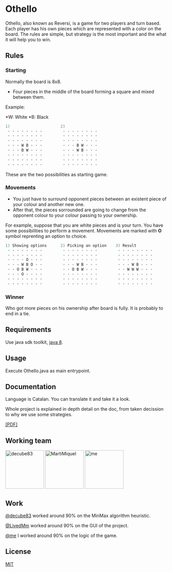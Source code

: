 # Othello

Othello, also known as Reversi, is a game for two players and turn based. Each player has his own pieces which are represented with a color on the board. The rules are simple, but strategy is the most important and the what it will help you to win.

## Rules

### Starting

Normally the board is 8x8.

- Four pieces in the middle of the board forming a square and mixed between them.

Example:

*W: White
*B: Black


```cpp
1)                      2)
 · · · · · · · ·         · · · · · · · · 
 · · · · · · · ·         · · · · · · · · 
 · · · · · · · ·         · · · · · · · · 
 · · · W B · · ·         · · · B W · · ·
 · · · B W · · ·         · · · W B · · ·
 · · · · · · · ·         · · · · · · · · 
 · · · · · · · ·         · · · · · · · · 
 · · · · · · · ·         · · · · · · · ·
```
  
  
 These are the two possibilities as starting game.
 
 
 ### Movements
 
 - You just have to surround opponent pieces between an existent piece of your colour and another new one.
 - After that, the pieces sorrounded are going to change from the opponent colour to your colour passing to your ownership.
 
 
 For example, suppose that you are white pieces and is your turn. You have some possibilities to perform a movement.
 Movements are marked with **O** symbol reprenting an option to choice.
 
 ```cpp
 1) Showing options      2) Picking an option    3) Result
  · · · · · · · ·         · · · · · · · ·         · · · · · · · · 
  · · · · · · · ·         · · · · · · · ·         · · · · · · · · 
  · · · · O · · ·         · · · · · · · ·         · · · · · · · · 
  · · · W B O · ·         · · · W B · · ·         · · · W B · · ·
  · · O B W · · ·         · · O B W · · ·         · · W W W · · ·
  · · · O · · · ·         · · · · · · · ·         · · · · · · · · 
  · · · · · · · ·         · · · · · · · ·         · · · · · · · · 
  · · · · · · · ·         · · · · · · · ·         · · · · · · · · 
```
 
 
 ### Winner
 
 Who got more pieces on his ownership after board is fully. It is probably to end in a tie.


## Requirements

Use java sdk toolkit, [java 8](https://www.oracle.com/technetwork/java/javase/downloads/jdk8-downloads-2133151.html).


## Usage

Execute Othello.java as main entrypoint.

## Documentation

Language is Catalan. You can translate it and take it a look.

Whole project is explained in depth detail on the doc, from taken decission to why we use some strategies.

[[PDF]](https://github.com/iluque95/Othello/releases/download/1.0/Documentacio.pdf)

## Working team

[<img alt="decube83" src="https://avatars.githubusercontent.com/u/43383375" width="120">](https://github.com/decube83)
[<img alt="MartiMiquel" src="https://avatars.githubusercontent.com/u/34455600" width="120">](https://github.com/MartiMiquel)
[<img alt="me" src="https://avatars.githubusercontent.com/u/14928184" width="120">](https://github.com/iluque95)

## Work

[@decube83](https://github.com/decube83/) worked around 90% on the MinMax algorithm heuristic.

[@LivedMm](https://github.com/LivedMm/) worked around 90% on the GUI of the project.

[@me](https://github.com/iluque95/) I worked around 90% on the logic of the game.

## License
[MIT](https://choosealicense.com/licenses/mit/)
